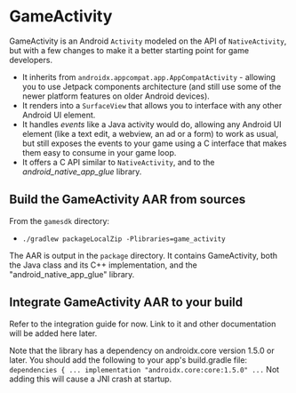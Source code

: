 # GameActivity

GameActivity is an Android `Activity` modeled on the API of `NativeActivity`, but with a few changes to make it a better starting point for game developers.

* It inherits from `androidx.appcompat.app.AppCompatActivity` - allowing you to use Jetpack components architecture (and still use some of the newer platform features on older Android devices).
* It renders into a `SurfaceView` that allows you to interface with any other Android UI element.
* It handles *events* like a Java activity would do, allowing any Android UI element (like a text edit, a webview, an ad or a form) to work as usual, but still exposes the events to your game using a C interface that makes them easy to consume in your game loop.
* It offers a C API similar to `NativeActivity`, and to the *android_native_app_glue* library.

## Build the GameActivity AAR from sources

From the `gamesdk` directory:

* `./gradlew packageLocalZip -Plibraries=game_activity`

The AAR is output in the `package` directory. It contains GameActivity, both the Java class and its C++ implementation, and the "android_native_app_glue" library.

## Integrate GameActivity AAR to your build

Refer to the integration guide for now. Link to it and other documentation will be added here later.

Note that the library has a dependency on androidx.core version 1.5.0 or later. You should add the following to your app's build.gradle file:
`
dependencies {
    ...
    implementation "androidx.core:core:1.5.0"
    ...
`
Not adding this will cause a JNI crash at startup.
